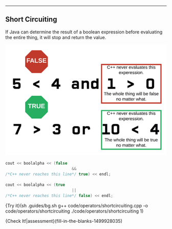 ---

## Short Circuiting

If Java can determine the result of a boolean expression before evaluating the entire thing, it will stop and return the value.

![.guides/img/ShortCircuiting](.guides/img/ShortCircuiting.png)

```c++
cout << boolalpha << (false 
                             && 
/*C++ never reaches this line*/ true) << endl; 

cout << boolalpha << (true 
                             || 
/*C++ never reaches this line*/ false) << endl;
```

{Try it}(sh .guides/bg.sh g++ code/operators/shortcircuiting.cpp -o code/operators/shortcircuiting ./code/operators/shortcircuiting 1)

{Check It!|assessment}(fill-in-the-blanks-1499928035)
